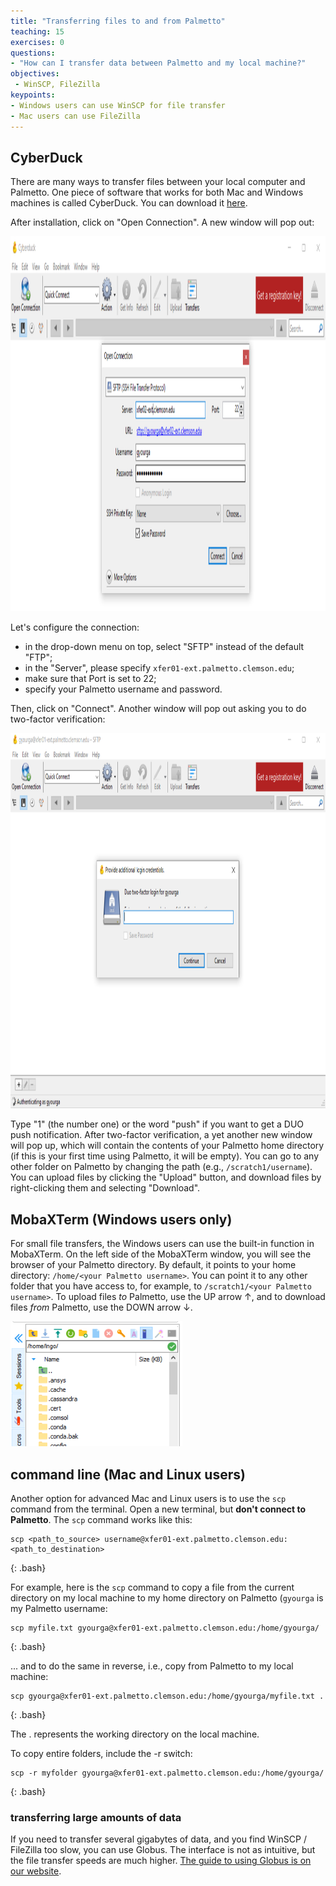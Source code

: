 ```yaml
---
title: "Transferring files to and from Palmetto"
teaching: 15
exercises: 0
questions:
- "How can I transfer data between Palmetto and my local machine?"
objectives:
 - WinSCP, FileZilla
keypoints:
- Windows users can use WinSCP for file transfer
- Mac users can use FileZilla
---
```


## CyberDuck

There are many ways to transfer files between your local computer and Palmetto. One piece of software that works for both Mac and Windows machines is called CyberDuck. You can download it [here](https://cyberduck.io/download/).

After installation, click on "Open Connection". A new window will pop out:

<img src="../fig/cyberduck_config.png" style="height:600px">

Let's configure the connection:
- in the drop-down menu on top, select "SFTP" instead of the default "FTP";
- in the "Server", please specify `xfer01-ext.palmetto.clemson.edu`;
- make sure that Port is set to 22;
- specify your Palmetto username and password.

Then, click on "Connect". Another window will pop out asking you to do two-factor verification:

<img src="../fig/cyberduck_2fa.png" style="height:600px">

Type "1" (the number one) or the word "push" if you want to get a DUO push notification. After two-factor verification, a yet another new window will pop up, which will contain the contents of your Palmetto home directory (if this is your first time using Palmetto, it will be empty). You can go to any other folder on Palmetto by changing the path (e.g., `/scratch1/username`). You can upload files by clicking the "Upload" button, and download files by right-clicking them and selecting "Download".

## MobaXTerm (Windows users only)

For small file transfers, the Windows users can use the built-in function in MobaXTerm. On the left side of the MobaXTerm window, you will see the browser of your Palmetto directory. By default, it points to your home directory: `/home/<your Palmetto username>`. You can point it to any other folder that you have access to, for example, to `/scratch1/<your Palmetto username>`. To upload files *to* Palmetto, use the UP arrow &uarr;, and to download files *from* Palmetto, use the DOWN arrow &darr;.

<img src="../fig/mobaxterm_transfer.png" style="height:200px">

## command line (Mac and Linux users)

Another option for advanced Mac and Linux users is to use the `scp` command from the terminal. Open a new terminal, but **don't connect to Palmetto**. The `scp` command works like this:

~~~
scp <path_to_source> username@xfer01-ext.palmetto.clemson.edu:<path_to_destination>
~~~
{: .bash}

For example, here is the `scp` command to copy a file from the current directory on my local machine to my home directory on Palmetto (`gyourga` is my Palmetto username: 

~~~
scp myfile.txt gyourga@xfer01-ext.palmetto.clemson.edu:/home/gyourga/
~~~
{: .bash}

... and to do the same in reverse, i.e., copy from Palmetto to my local machine:

~~~
scp gyourga@xfer01-ext.palmetto.clemson.edu:/home/gyourga/myfile.txt .
~~~
{: .bash}

The . represents the working directory on the local machine.

To copy entire folders, include the -r switch:

~~~
scp -r myfolder gyourga@xfer01-ext.palmetto.clemson.edu:/home/gyourga/
~~~
{: .bash}

### transferring large amounts of data

If you need to transfer several gigabytes of data, and you find WinSCP / FileZilla too slow, you can use Globus. The interface is not as intuitive, but the file transfer speeds are much higher. [The guide to using Globus is on our website](https://www.palmetto.clemson.edu/palmetto/basic/started/#transfer-large-files-using-globus).


